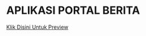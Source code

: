 # APLIKASI PORTAL BERITA
<a href="https://app.flutterflow.io/share/kabari-b80dqn" target="_blank"> Klik Disini Untuk Preview </a>
